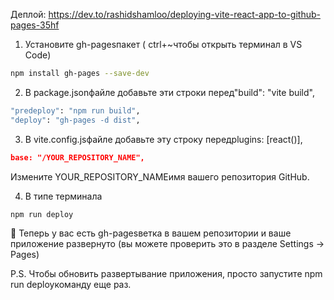 Деплой: https://dev.to/rashidshamloo/deploying-vite-react-app-to-github-pages-35hf

1. Установите gh-pagesпакет ( ctrl+~чтобы открыть терминал в VS Code)
```sh 
npm install gh-pages --save-dev
```
2. В package.jsonфайле добавьте эти строки перед"build": "vite build",
```sh
"predeploy": "npm run build",
"deploy": "gh-pages -d dist",
```
3. В vite.config.jsфайле добавьте эту строку передplugins: [react()],
```json
base: "/YOUR_REPOSITORY_NAME",
```
Измените YOUR_REPOSITORY_NAMEимя вашего репозитория GitHub.

4. В типе терминала
```sh
npm run deploy
```
🎉 Теперь у вас есть gh-pagesветка в вашем репозитории и ваше приложение развернуто (вы можете проверить это в разделе Settings -> Pages)

P.S. Чтобы обновить развертывание приложения, просто запустите npm run deployкоманду еще раз.